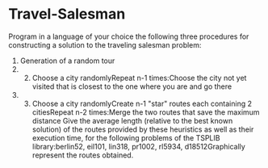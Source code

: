 # Travel-Salesman

Program in a language of your choice the following three procedures for constructing a solution to the traveling salesman problem:
1. Generation of a random tour
2. 2. Choose a city randomlyRepeat n-1 times:Choose the city not yet visited that is closest to the one where you are and go there
3. 3. Choose a city randomlyCreate n-1 "star" routes each containing 2 citiesRepeat n-2 times:Merge the two routes that save the maximum distance Give the average length (relative to the best known solution) of the routes provided by these heuristics as well as their execution time, for the following problems of the TSPLIB library:berlin52, eil101, lin318, pr1002, rl5934, d18512Graphically represent the routes obtained. 
